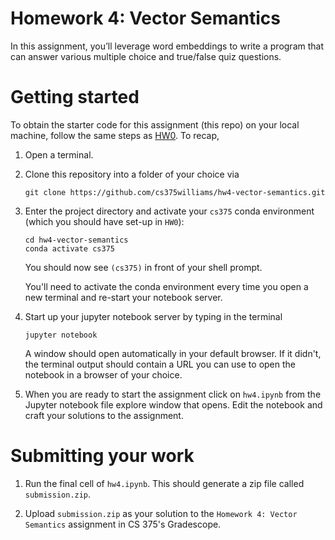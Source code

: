 # Homework 4: Vector Semantics 

In this assignment, you’ll leverage word embeddings to write a program that can answer various multiple choice and true/false quiz questions.

# Getting started 

To obtain the starter code for this assignment (this repo) on your local machine, follow the same steps as [HW0](https://github.com/cs375williams/hw0-preliminaries). To recap, 

1. Open a terminal. 

2. Clone this repository into a folder of your choice via
	```
	git clone https://github.com/cs375williams/hw4-vector-semantics.git
	```

3. Enter the project directory and activate your `cs375` conda environment (which you should have set-up in `HW0`): 
	```
	cd hw4-vector-semantics
	conda activate cs375
	```

	You should now see `(cs375)` in front of your shell prompt.  

	You'll need to activate the conda environment every time you open a new terminal and re-start your notebook server. 

4. Start up your jupyter notebook server by typing in the terminal 
	```
	jupyter notebook 
	```

	A window should open automatically in your default browser. If it didn't, the terminal output should contain a URL you can use to open the notebook in a browser of your choice.


5. When you are ready to start the assignment click on `hw4.ipynb` from the Jupyter notebook file explore window that opens. Edit the notebook and craft your solutions to the assignment. 

# Submitting your work 

1. Run the final cell of `hw4.ipynb`. This should generate a zip file called `submission.zip`.

2. Upload `submission.zip` as your solution to the `Homework 4: Vector Semantics` assignment in CS 375's Gradescope. 


